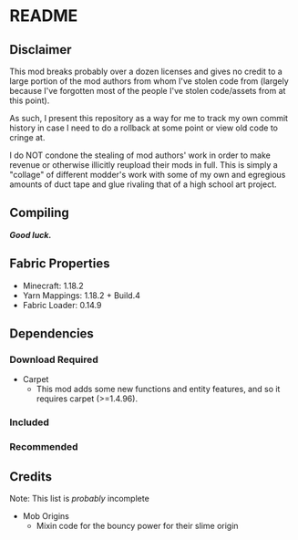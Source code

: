 # README

## Disclaimer

This mod breaks probably over a dozen licenses and gives no credit to a large portion of the mod authors from whom I've stolen code from (largely because I've forgotten most of the people I've stolen code/assets from at this point).

As such, I present this repository as a way for me to track my own commit history in case I need to do a rollback at some point or view old code to cringe at.

I do NOT condone the stealing of mod authors' work in order to make revenue or otherwise illicitly reupload their mods in full.
This is simply a "collage" of different modder's work with some of my own and egregious amounts of duct tape and glue rivaling that of a high school art project.

## Compiling

***Good luck.***

## Fabric Properties

- Minecraft: 1.18.2
- Yarn Mappings: 1.18.2 + Build.4
- Fabric Loader: 0.14.9

## Dependencies

### Download Required

- Carpet
  - This mod adds some new functions and entity features, and so it requires carpet (>=1.4.96).

### Included

### Recommended

## Credits

Note: This list is *probably* incomplete

- Mob Origins
  - Mixin code for the bouncy power for their slime origin
